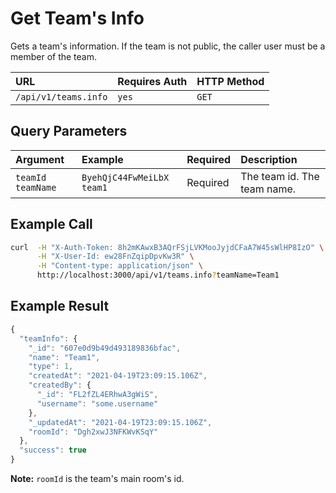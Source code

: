 # Get Team's Info

Gets a team's information. If the team is not public, the caller user must be a member of the team.

| URL | Requires Auth | HTTP Method |
| :--- | :--- | :--- |
| `/api/v1/teams.info` | `yes` | `GET` |

## Query Parameters

| Argument | Example | Required | Description |
| :--- | :--- | :--- | :--- |
| `teamId`    `teamName` | `ByehQjC44FwMeiLbX`    `team1` | Required | The team id.    The team name. |

## Example Call

```bash
curl  -H "X-Auth-Token: 8h2mKAwxB3AQrFSjLVKMooJyjdCFaA7W45sWlHP8IzO" \
      -H "X-User-Id: ew28FnZqipDpvKw3R" \
      -H "Content-type: application/json" \
      http://localhost:3000/api/v1/teams.info?teamName=Team1
```

## Example Result

```javascript
{
  "teamInfo": {
    "_id": "607e0d9b49d493189836bfac",
    "name": "Team1",
    "type": 1,
    "createdAt": "2021-04-19T23:09:15.106Z",
    "createdBy": {
      "_id": "FL2fZL4ERhwA3gWiS",
      "username": "some.username"
    },
    "_updatedAt": "2021-04-19T23:09:15.106Z",
    "roomId": "Dgh2xwJ3NFKWvKSqY"
  },
  "success": true
}
```

**Note:** `roomId` is the team's main room's id.


